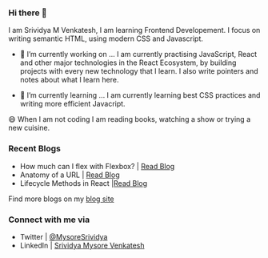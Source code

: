 ### Hi there 👋

I am Srividya M Venkatesh, I am learning Frontend Developement. I focus on writing semantic HTML, using modern CSS and Javascript.

- 🔭 I’m currently working on ...
I am currently practising JavaScript, React and other major technologies in the React Ecosystem, by building projects with every new technology that I learn. I also write pointers and notes about what I learn here.

- 🌱 I’m currently learning ...
I am currently learning best CSS practices and writing more efficient Javacript.

😄 When I am not coding I am reading books, watching a show or trying a new cuisine.

### Recent Blogs
- How much can I flex with Flexbox? | [Read Blog](https://hashnode.com/post/how-much-can-i-flex-with-flexbox-cknxjntqt09j9ews1412c93qo)
- Anatomy of a URL | [Read Blog](https://hashnode.com/post/anatomy-of-a-url-cktjju1c102cqmls14f50awi0)
- Lifecycle Methods in React |[Read Blog](https://hashnode.com/post/lifecycle-methods-in-react-ckt0emthj08bl54s1cyww1ic7)

Find more blogs on my [blog site](https://sounds-interesting.netlify.app/#)

### Connect with me via
- Twitter   | [@MysoreSrividya](https://twitter.com/MysoreSrividya)
- LinkedIn  | [Srividya Mysore Venkatesh](https://www.linkedin.com/in/srividya-mysore-venkatesh-1a5326200/)

<!--
**srivcodes/srivcodes** is a ✨ _special_ ✨ repository because its `README.md` (this file) appears on your GitHub profile.

Here are some ideas to get you started:

- 🔭 I’m currently working on ...
- 🌱 I’m currently learning ...
- 👯 I’m looking to collaborate on ...
- 🤔 I’m looking for help with ...
- 💬 Ask me about ...
- 📫 How to reach me: ...
- 😄 Pronouns: ...
- ⚡ Fun fact: ...
-->
